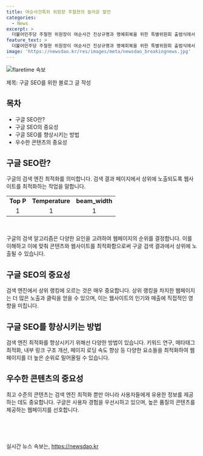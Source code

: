 ```yaml
---
title: 여순사건특위 위원장 주철현의 놀라운 발언
categories:
  - News
excerpt: >
  더불어민주당 주철현 위원장이 여순사건 진상규명과 명예회복을 위한 특별위원회 출범식에서 발언하며 관련 업무의 중요성을 강조했다.
feature_text: >
  더불어민주당 주철현 위원장이 여순사건 진상규명과 명예회복을 위한 특별위원회 출범식에서 발언하며 관련 업무의 중요성을 강조했다.
image: 'https://newsdao.kr/res/images/meta/newsdao_breakingnews.jpg'
---
```


<p><img src="https://newsdao.kr/res/images/meta/newsdao_breakingnews.jpg" alt="flaretime 속보" /></p>

<p>제목: 구글 SEO를 위한 블로그 글 작성</p>

<p><meta data-ke-size="size16"></p>

<h2 data-ke-size="size26">목차</h2>

<ul>
    <li>구글 SEO란?</li>
    <li>구글 SEO의 중요성</li>
    <li>구글 SEO를 향상시키는 방법</li>
    <li>우수한 콘텐츠의 중요성</li>
</ul>

<h2 data-ke-size="size26">구글 SEO란?</h2>

<p data-ke-size="size16">구글의 검색 엔진 최적화를 의미합니다. 검색 결과 페이지에서 상위에 노출되도록 웹사이트를 최적화하는 작업을 말합니다.</p>

<table>
    <tr>
        <td style="text-align: center; height: 17px;"><b>Top P</b></td>
        <td style="text-align: center; height: 17px;"><b>Temperature</b></td>
        <td style="text-align: center; height: 17px;"><b>beam_width</b></td>
    </tr>
    <tr>
        <td style="text-align: center;">1</td>
        <td style="text-align: center;">1</td>
        <td style="text-align: center;">1</td>
    </tr>
</table>

<p data-ke-size="size16">&nbsp;</p>

<p data-ke-size="size16">구글의 검색 알고리즘은 다양한 요인을 고려하여 웹페이지의 순위를 결정합니다. 이를 이해하고 이에 맞춰 콘텐츠와 웹사이트를 최적화함으로써 구글 검색 결과에서 상위에 노출될 수 있습니다.</p>

<h2 data-ke-size="size26">구글 SEO의 중요성</h2>

<p data-ke-size="size16">검색 엔진에서 상위 랭킹에 오르는 것은 매우 중요합니다. 상위 랭킹을 차지한 웹페이지는 더 많은 노출과 클릭을 얻을 수 있으며, 이는 웹사이트의 인기와 매출에 직접적인 영향을 미칩니다.</p>

<h2 data-ke-size="size26">구글 SEO를 향상시키는 방법</h2>

<p data-ke-size="size16">검색 엔진 최적화를 향상시키기 위해선 다양한 방법이 있습니다. 키워드 연구, 메타태그 최적화, 내부 링크 구조 개선, 페이지 로딩 속도 향상 등 다양한 요소들을 최적화하여 웹페이지를 더 높은 순위로 밀어올릴 수 있습니다.</p>

<h2 data-ke-size="size26">우수한 콘텐츠의 중요성</h2>

<p data-ke-size="size16">최고 수준의 콘텐츠는 검색 엔진 최적화 뿐만 아니라 사용자들에게 유용한 정보를 제공하는 데도 중요합니다. 구글은 사용자 경험을 우선시하고 있으며, 높은 품질의 콘텐츠를 제공하는 웹페이지를 선호합니다.</p>

<p data-ke-size="size16">&nbsp;</p>

<p data-ke-size="size16">&nbsp;</p>
실시간 뉴스 속보는, <a href="https://newsdao.kr" rel="dofollow">https://newsdao.kr</a>


